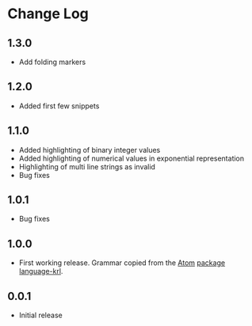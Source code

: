 # Change Log
## 1.3.0
- Add folding markers

## 1.2.0
- Added first few snippets

## 1.1.0
- Added highlighting of binary integer values
- Added highlighting of numerical values in exponential representation
- Highlighting of multi line strings as invalid
- Bug fixes

## 1.0.1
- Bug fixes

## 1.0.0
- First working release. Grammar copied from the [Atom](https://atom.io/) [package language-krl](https://github.com/d4nuu8/language-krl).

## 0.0.1
- Initial release